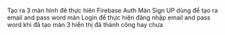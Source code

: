 Tạo ra 3 màn hình đê thực hiên Firebase Auth
Màn Sign UP dùng để tạo ra email and pass word
màn Login để thực hiện đăng nhập email and pass word khi đã tạo 
màn 3 hiển thị đã thành công hay  chưa 
